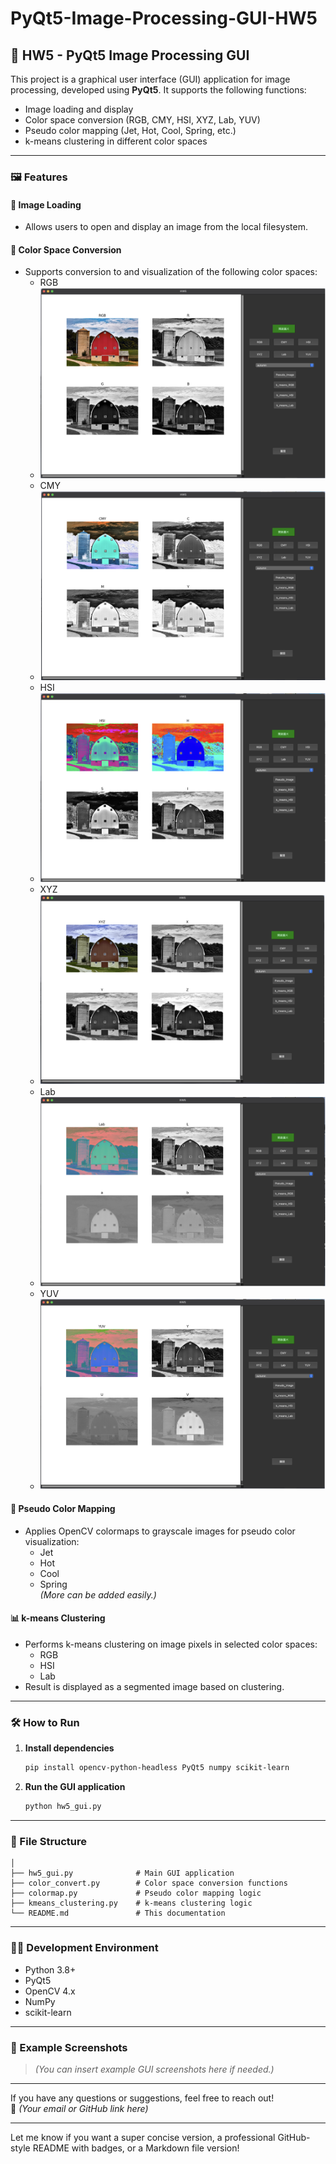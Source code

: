 # PyQt5-Image-Processing-GUI-HW5

## 📌 HW5 - PyQt5 Image Processing GUI

This project is a graphical user interface (GUI) application for image processing, developed using **PyQt5**. It supports the following functions:

- Image loading and display  
- Color space conversion (RGB, CMY, HSI, XYZ, Lab, YUV)  
- Pseudo color mapping (Jet, Hot, Cool, Spring, etc.)  
- k-means clustering in different color spaces  

---

### 🖼 Features

#### 📁 Image Loading  
- Allows users to open and display an image from the local filesystem.

#### 🎨 Color Space Conversion  
- Supports conversion to and visualization of the following color spaces:
  - RGB
  - ![GUI Screenshot](RGB.png)
  - CMY
  - ![GUI Screenshot](CMY.png)
  - HSI
  - ![GUI Screenshot](HSI.png)
  - XYZ
  - ![GUI Screenshot](XYZ.png)
  - Lab
  - ![GUI Screenshot](Lab.png)
  - YUV
  - ![GUI Screenshot](YUV.png)

#### 🌈 Pseudo Color Mapping  
- Applies OpenCV colormaps to grayscale images for pseudo color visualization:
  - Jet
  - Hot
  - Cool
  - Spring  
  *(More can be added easily.)*

#### 📊 k-means Clustering  
- Performs k-means clustering on image pixels in selected color spaces:
  - RGB
  - HSI
  - Lab  
- Result is displayed as a segmented image based on clustering.

---

### 🛠 How to Run

1. **Install dependencies**  
   ```bash
   pip install opencv-python-headless PyQt5 numpy scikit-learn
   ```

2. **Run the GUI application**  
   ```bash
   python hw5_gui.py
   ```

---

### 📂 File Structure

```
│
├── hw5_gui.py              # Main GUI application
├── color_convert.py        # Color space conversion functions
├── colormap.py             # Pseudo color mapping logic
├── kmeans_clustering.py    # k-means clustering logic
└── README.md               # This documentation
```

---

### 🧑‍💻 Development Environment

- Python 3.8+
- PyQt5
- OpenCV 4.x
- NumPy
- scikit-learn

---

### 📸 Example Screenshots
> *(You can insert example GUI screenshots here if needed.)*

---

If you have any questions or suggestions, feel free to reach out!  
📧 *(Your email or GitHub link here)*

---

Let me know if you want a super concise version, a professional GitHub-style README with badges, or a Markdown file version!

